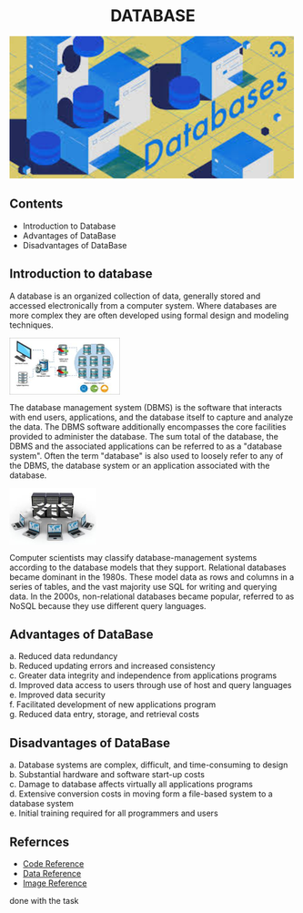 
<h1 align="center"> DATABASE</h1>

<img src="data1.jpg" alt="data base logo" height="250" weidth="250" >

## Contents
- Introduction to Database
- Advantages of DataBase
- Disadvantages of DataBase

## Introduction to database
<p>
  A database is an organized collection of data, generally stored and accessed electronically from a computer system. Where databases are more complex they are often developed using formal design and modeling techniques.</p>
  <img src="image2.jpg"  align="center" alt="data base logo" height="100" weidth="100" >
<p>
The database management system (DBMS) is the software that interacts with end users, applications, and the database itself to capture and analyze the data. The DBMS software additionally encompasses the core facilities provided to administer the database. The sum total of the database, the DBMS and the associated applications can be referred to as a "database system". Often the term "database" is also used to loosely refer to any of the DBMS, the database system or an application associated with the database.</p>

<img src="image1.jpg"  align="center" alt="data base logo" height="100" weidth="100" >
<p>
Computer scientists may classify database-management systems according to the database models that they support. Relational databases became dominant in the 1980s. These model data as rows and columns in a series of tables, and the vast majority use SQL for writing and querying data. In the 2000s, non-relational databases became popular, referred to as NoSQL because they use different query languages.
</p>


## Advantages of DataBase 
  a. Reduced data redundancy<br>
  b. Reduced updating errors and increased consistency<br>
  c. Greater data integrity and independence from applications programs<br>
  d. Improved data access to users through use of host and query languages<br>
  e. Improved data security<br>
  f. Facilitated development of new applications program<br>
  g. Reduced data entry, storage, and retrieval costs<br>


## Disadvantages of DataBase
  a. Database systems are complex, difficult, and time-consuming to design <br>
  b. Substantial hardware and software start-up costs<br>
  c. Damage to database affects virtually all applications programs<br>
  d. Extensive conversion costs in moving form a file-based system to a database system<br>
  e. Initial training required for all programmers and users<br>

## Refernces
- [Code Reference](https://www.w3schools.com/html/html_lists.asp)
- [Data Reference](https://en.wikipedia.org/wiki/Database)
- [Image Reference](https://www.google.com/imgres?imgurl=https%3A%2F%2Fwww.quest.com%2Fimage%2FFoglight-for-Databases%2Fscreenshot%2FFoglight-for-Databases-screenshot-7.png&imgrefurl=https%3A%2F%2Fwww.quest.com%2Fproducts%2Ffoglight-for-cross-platform-databases%2F&docid=ygzut9Qc1OAlRM&tbnid=R51_0T5T4gblGM%3A&vet=10ahUKEwjtmZzbr6HkAhVBba0KHSsSCucQMwiIASgRMBE..i&w=736&h=378&bih=665&biw=1304&q=database%20images&ved=0ahUKEwjtmZzbr6HkAhVBba0KHSsSCucQMwiIASgRMBE&iact=mrc&uact=8)

done with the task
